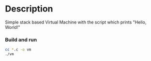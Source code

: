 # Description

Simple stack based Virtual Machine with the script which prints "Hello, World!"

### Build and run

```sh
cc *.c -o vm
./vm
```
